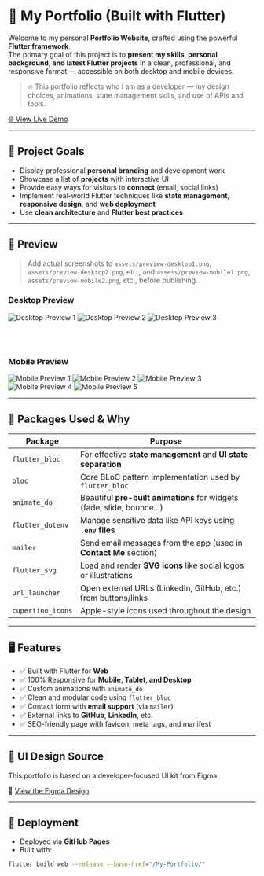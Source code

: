 # 🚀 My Portfolio (Built with Flutter)

Welcome to my personal **Portfolio Website**, crafted using the powerful **Flutter framework**.  
The primary goal of this project is to **present my skills, personal background, and latest Flutter projects** in a clean, professional, and responsive format — accessible on both desktop and mobile devices.

> 🔥 This portfolio reflects who I am as a developer — my design choices, animations, state management skills, and use of APIs and tools.

[🌐 View Live Demo](https://mahmoud-adel-ali.github.io/My-Portfolio/)

---

## 🎯 Project Goals

- Display professional **personal branding** and development work
- Showcase a list of **projects** with interactive UI
- Provide easy ways for visitors to **connect** (email, social links)
- Implement real-world Flutter techniques like **state management**, **responsive design**, and **web deployment**
- Use **clean architecture** and **Flutter best practices**

---

## 📸 Preview

> Add actual screenshots to `assets/preview-desktop1.png`, `assets/preview-desktop2.png`, etc., and `assets/preview-mobile1.png`, `assets/preview-mobile2.png`, etc., before publishing.

### Desktop Preview
![Desktop Preview 1](assets/overview/desktop1.png)
![Desktop Preview 2](assets/overview/desktop2.png)
![Desktop Preview 3](assets/overview/desktop3.png)

<br><br>

### Mobile Preview
![Mobile Preview 1](assets/overview/mobile1.jpg)
![Mobile Preview 2](assets/overview/mobile2.jpg)
![Mobile Preview 3](assets/overview/mobile3.jpg)
![Mobile Preview 4](assets/overview/mobile4.jpg)
![Mobile Preview 5](assets/overview/mobile5.jpg)

---

## 🧰 Packages Used & Why

| Package            | Purpose                                                                 |
|--------------------|-------------------------------------------------------------------------|
| `flutter_bloc`     | For effective **state management** and **UI state separation**          |
| `bloc`             | Core BLoC pattern implementation used by `flutter_bloc`                 |
| `animate_do`       | Beautiful **pre-built animations** for widgets (fade, slide, bounce...) |
| `flutter_dotenv`   | Manage sensitive data like API keys using **`.env` files**              |
| `mailer`           | Send email messages from the app (used in **Contact Me** section)       |
| `flutter_svg`      | Load and render **SVG icons** like social logos or illustrations        |
| `url_launcher`     | Open external URLs (LinkedIn, GitHub, etc.) from buttons/links          |
| `cupertino_icons`  | Apple-style icons used throughout the design                            |

---

## 🖥️ Features

- ✅ Built with Flutter for **Web**
- ✅ 100% Responsive for **Mobile, Tablet, and Desktop**
- ✅ Custom animations with `animate_do`
- ✅ Clean and modular code using `flutter_bloc`
- ✅ Contact form with **email support** (via `mailer`)
- ✅ External links to **GitHub**, **LinkedIn**, etc.
- ✅ SEO-friendly page with favicon, meta tags, and manifest

---

## 🎨 UI Design Source

This portfolio is based on a developer-focused UI kit from Figma:

🔗 [View the Figma Design](https://www.figma.com/design/nr1tqLyTv12dw3XQns6wDr/Portfolio-for-Developers--Community-?node-id=0-1&t=xjQHgFdZg8JS3BlJ-1)

---

## 🚀 Deployment

- Deployed via **GitHub Pages**
- Built with:

```bash
flutter build web --release --base-href="/My-Portfolio/"
